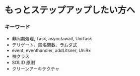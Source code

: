 # もっとステップアップしたい方へ

### キーワード

- 非同期処理, Task, async/await, UniTask 
- デリゲート、匿名関数、ラムダ式
- event, eventhandler, addLitsner, UniRx
- 神クラス
- SOLID 原則
- クリーンアーキテクチャ
